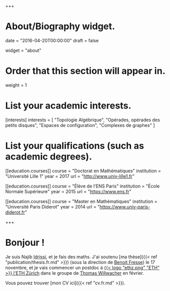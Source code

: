 +++
# About/Biography widget.

date = "2016-04-20T00:00:00"
draft = false

widget = "about"

# Order that this section will appear in.
weight = 1

# List your academic interests.
[interests]
  interests = [
    "Topologie Algébrique",
    "Opérades, opérades des petits disques",
    "Espaces de configuration",
    "Complexes de graphes"
  ]

# List your qualifications (such as academic degrees).
[[education.courses]]
  course = "Doctorat en Mathématiques"
  institution = "Université Lille 1"
  year = 2017
  url = "http://www.univ-lille1.fr"

[[education.courses]]
  course = "Élève de l'ENS Paris"
  institution = "École Normale Supérieure"
  year = 2015
  url = "https://www.ens.fr"

[[education.courses]]
  course = "Master en Mathématiques"
  institution = "Université Paris Diderot"
  year = 2014
  url = "https://www.univ-paris-diderot.fr"
 
+++

# Bonjour !

Je suis Najib <abbr title="Mon nom complet est « Idrissi Kaïtouni », comme par exemple dans mon adresse email. Je préfère utiliser « Idrissi » dans les milieux académiques pour plus de simplicité et pour éviter certains problèmes – par exemple, des systèmes informatiques qui croient que « Idrissi » est mon deuxième prénom et qu'il faut m'appeler « NI Kaïtouni »...).">Idrissi</abbr>, et je fais des maths.
J'ai soutenu [ma thèse]({{< ref "publication/thesis.fr.md" >}}) (sous la direction de [Benoit Fresse](https://math.univ-lille1.fr/~fresse)) le 17 novembre, et je vais commencer un postdoc à [{{< logo "ethz.png" "ETH" >}} l'ETH Zürich](https://www.ethz.ch/) dans le groupe de [Thomas Willwacher](https://people.math.ethz.ch/~wilthoma/) en février.

Vous pouvez trouver [mon CV ici]({{< ref "cv.fr.md" >}}).
